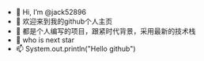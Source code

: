 - 👋 Hi, I’m @jack52896
- 👀 欢迎来到我的github个人主页
- 🌱 都是个人编写的项目，跟紧时代背景，采用最新的技术栈
- 💞️ who is next star
- 📫 System.out.println("Hello github")

<!---
jack52896/jack52896 is a ✨ special ✨ repository because its `README.md` (this file) appears on your GitHub profile.
You can click the Preview link to take a look at your changes.
--->

